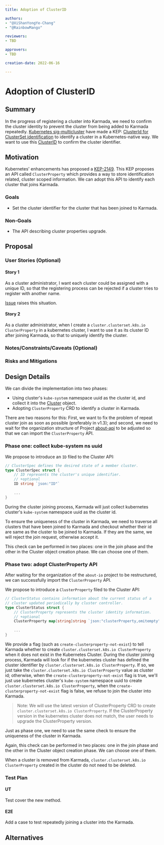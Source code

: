 ```yaml
---
title: Adoption of ClusterID

authors:
- "@XiShanYongYe-Chang"
- "@RainbowMango"

reviewers:
- TBD

approvers:
- TBD

creation-date: 2022-06-16

---
```


# Adoption of ClusterID

## Summary

In the progress of registering a cluster into Karmada, we need to confirm the cluster identity to prevent the cluster from being added to Karmada repeatedly. [Kubernetes sig-multicluster](https://github.com/kubernetes/community/tree/master/sig-multicluster) have made a KEP: [ClusterId for ClusterSet identification](https://github.com/kubernetes/enhancements/tree/master/keps/sig-multicluster/2149-clusterid#kep-2149-clusterid-for-clusterset-identification) to identify a cluster in a Kubernetes-native way. We want to use this [ClusterID](https://github.com/kubernetes-sigs/about-api) to confirm the cluster identifier. 

## Motivation

Kubernetes' enhancements has proposed a [KEP-2149](https://github.com/kubernetes/enhancements/tree/master/keps/sig-multicluster/2149-clusterid). This KEP proposes an API called `ClusterProperty` which provides a way to store identification related, cluster scoped information. We can adopt this API to identify each cluster that joins Karmada.

### Goals

- Set the cluster identifier for the cluster that has been joined to Karmada.

### Non-Goals

- The API describing cluster properties upgrade.

## Proposal

### User Stories (Optional)

#### Story 1

As a cluster administrator, I want each cluster could be assigned with a unique ID, so that the registering process can be rejected if a cluster tries to register with another name.

[Issue](https://github.com/karmada-io/karmada/issues/880) raises this situation.

#### Story 2

As a cluster administrator, when I create a `cluster.clusterset.k8s.io ClusterProperty` in a kubernetes cluster, I want to use it as its cluster ID after joining Karmada, so that to uniquely identify the cluster.

### Notes/Constraints/Caveats (Optional)

### Risks and Mitigations

## Design Details

We can divide the implementation into two phases:

- Using cluster's `kube-system` namespace uuid as the cluster id, and collect it into the [Cluster](https://github.com/karmada-io/karmada/blob/3039ebbba31358fc6d8a1a0374cef09dfc17cf5e/pkg/apis/cluster/v1alpha1/types.go#L26) object.
- Adopting `ClusterProperty` CRD to identify a cluster in Karmada.

There are two reasons for this: First, we want to fix the problem of repeat cluster join as soon as possible (preferably in v1.3); and second, we need to wait for the organization structure of Project [about-api](https://github.com/kubernetes-sigs/about-api) to be adjusted so that we can import the `ClusterProperty` API.

### Phase one: collect kube-system ns uuid

We propose to introduce an `ID` filed to the Cluster API:

```go
// ClusterSpec defines the desired state of a member cluster.
type ClusterSpec struct {
	// ID represents the cluster's unique identifier.
    // +optional
    ID string `json:"ID"`
  
	...
}
```

During the cluster joining process, Karmada will just collect kubernetes cluster's `kube-system` namespace uuid as the cluster id.

To ensure the uniqueness of the cluster in Karmada, we need to traverse all clusters that have been joined to Karmada and checkout whether their id are same as the cluster to be joined to Karmada. If they are the same, we will reject the join request, otherwise accept it.

This check can be performed in two places: one in the join phase and the other in the Cluster object creation phase. We can choose one of them.

### Phase two: adopt ClusterProperty API

After waiting for the organization of the `about-io` project to be restructured, we can successfully import the `ClusterProperty` API.

We propose to introduce a `ClusterProperty` filed to the Cluster API:

```go
// ClusterStatus contains information about the current status of a
// cluster updated periodically by cluster controller.
type ClusterStatus struct {
    // ClusterProperty represents the cluster identity information.
    // +optional
    ClusterProperty map[string]string `json:"clusterProperty,omitempty"`
  
	...
}
```

We provide a flag (such as `create-clusterproperty-not-exist`) to tell Karmada whether to create `cluster.clusterset.k8s.io ClusterProperty` when it does not exist in the Kubernetes Cluster. During the cluster joining process, Karmada will look for if the kubernetes cluster has defined the cluster identifier by `cluster.clusterset.k8s.io ClusterProperty`. If so, we just take the `cluster.clusterset.k8s.io ClusterProperty` value as cluster id; otherwise, when the `create-clusterproperty-not-exist` flag is true, we'll just use kubernetes cluster's `kube-system` namespace uuid to create `cluster.clusterset.k8s.io ClusterProperty`, when the `create-clusterproperty-not-exist` flag is false, we refuse to join the cluster into Karmada.

> Note: We will use the latest version of ClusterProperty CRD to create `cluster.clusterset.k8s.io ClusterProperty`. If the ClusterProperty version in the kubernetes cluster does not match, the user needs to upgrade the ClusterProperty version.

Just as phase one, we need to use the same check to ensure the uniqueness of the cluster in Karmada.

Again, this check can be performed in two places: one in the join phase and the other in the Cluster object creation phase. We can choose one of them.

When a cluster is removed from Karmada, `cluster.clusterset.k8s.io ClusterProperty` created in the cluster do not need to be deleted.

### Test Plan

#### UT

Test cover the new method.

#### E2E

Add a case to test repeatedly joining a cluster into the Karmada.

## Alternatives
